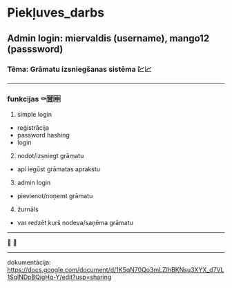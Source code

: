 # Piekļuves_darbs
## Admin login: miervaldis (username), mango12 (passsword)
### Tēma: Grāmatu izsniegšanas sistēma 💹📈
***
### funkcijas ⚰️🈺🈸
1. simple login
+ reģistrācija
+ password hashing
+ login
2. nodot/izsniegt grāmatu
+ api iegūst grāmatas aprakstu
3. admin login
+ pievienot/noņemt grāmatu
4. žurnāls
+ var redzēt kurš nodeva/saņēma grāmatu
***
🤙 🥀
***
dokumentācija: https://docs.google.com/document/d/1K5qN70Qo3mLZIhBKNsu3XYX_d7VL1SqlNDpBQigHq-Y/edit?usp=sharing
